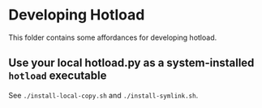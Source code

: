 # Developing Hotload

This folder contains some affordances for developing hotload.

## Use your local hotload.py as a system-installed `hotload` executable

See `./install-local-copy.sh` and `./install-symlink.sh`.
